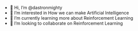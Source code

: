 - 👋 Hi, I’m @dastronmighty
- 👀 I’m interested in How we can make Artificial Intelligence
- 🌱 I’m currently learning more about Reinforcement Learning 
- 💞️ I’m looking to collaborate on Reinforcement Learning

<!---
dastronmighty/dastronmighty is a ✨ special ✨ repository because its `README.md` (this file) appears on your GitHub profile.
You can click the Preview link to take a look at your changes.
--->
